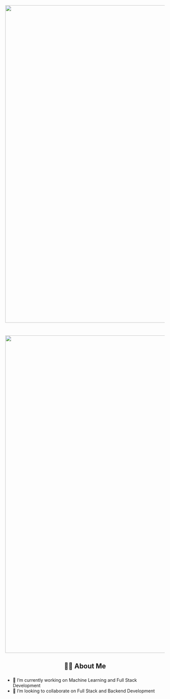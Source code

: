 <div align="center">
  <img  align="center" width="1000" style="margin-bottom: 40px;" src="https://user-images.githubusercontent.com/94922914/233506434-36031a8f-41f2-4c8d-9252-3624edfb0953.gif"/>
  <img width="1000" src="https://readme-typing-svg.herokuapp.com?font=JetBrains+Mono&weight=600&size=30&duration=3000&color=D2A8FF&width=535&lines=Hi there%2C+I'm+Ketan+Saini++%F0%9F%91%8B;Let's+Connect!"/>
</div>

<h2 align="center">👩‍💻  About Me</h2>

###

- 🔭 I’m currently working on Machine Learning and Full Stack Development
- 👯 I’m looking to collaborate on Full Stack and Backend Development


<!-- hr style="border: none; height: 2px; background-color: #d2d2d2; width: 100%; margin-bottom: 30px; margin-top: 5px">
